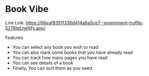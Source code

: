 # Book Vibe
Live Link: https://66eaf8351f336d414a8a0ce7--preeminent-truffle-5276bd.netlify.app/

Features
 - You can select any book you wish to read
 - You can also mark some books that you have already read
 - You can track how many pages you have read
 - You can see details of a book
 - Finally, You can sort them as you need.
